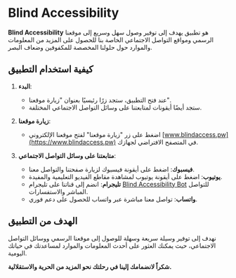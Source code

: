 # Blind Accessibility

**Blind Accessibility** هو تطبيق يهدف إلى توفير وصول سهل وسريع إلى موقعنا الرسمي ومواقع التواصل الاجتماعي الخاصة بنا للحصول على المزيد من المعلومات والموارد حول حلولنا المخصصة للمكفوفين وضعاف البصر.

## كيفية استخدام التطبيق

1. **البدء**:

   - عند فتح التطبيق، ستجد زرًا رئيسيًا بعنوان "زيارة موقعنا".
   - ستجد أيضًا أيقونات لمتابعتنا على وسائل التواصل الاجتماعي المختلفة.

2. **زيارة موقعنا**:

   - اضغط على زر "زيارة موقعنا" لفتح موقعنا الإلكتروني [www.blindaccess.pw](https://www.blindaccess.pw) في المتصفح الافتراضي لجهازك.

3. **متابعتنا على وسائل التواصل الاجتماعي**:

   - **فيسبوك**: اضغط على أيقونة فيسبوك لزيارة صفحتنا والتواصل معنا.
   - **يوتيوب**: اضغط على أيقونة يوتيوب لمشاهدة مقاطع الفيديو التعليمية والمفيدة.
   - **تليجرام**: انضم إلى قناتنا على تليجرام [Blind Accessibility Bot](https://t.me/Blindaccessibilitybot) للتواصل المباشر والاستفسارات.
   - **واتساب**: تواصل معنا مباشرة عبر واتساب للحصول على دعم فوري.

## الهدف من التطبيق

نهدف إلى توفير وسيلة سريعة وسهلة للوصول إلى موقعنا الرسمي ووسائل التواصل الاجتماعي، حيث يمكنك العثور على أحدث المعلومات والموارد لمساعدتك في حياتك اليومية.

**شكراً لانضمامك إلينا في رحلتك نحو المزيد من الحرية والاستقلالية.**